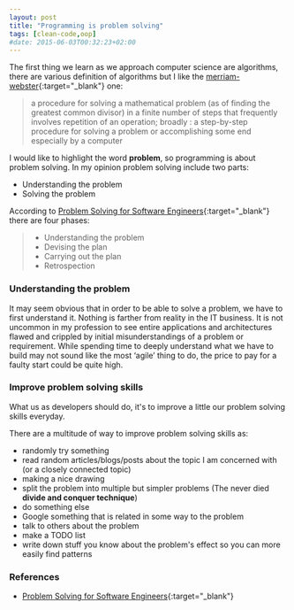 ```yaml
---
layout: post
title: "Programming is problem solving"
tags: [clean-code,oop]
#date: 2015-06-03T00:32:23+02:00
---
```

The first thing we learn as we approach computer science are algorithms,
there are various definition of algorithms but I like the [merriam-webster](http://www.merriam-webster.com/dictionary/algorithm){:target="_blank"} one:

> a procedure for solving a mathematical problem (as of finding the greatest common divisor) in a finite number of steps that frequently involves repetition of an operation; broadly :  a step-by-step procedure for solving a problem or accomplishing some end especially by a computer

I would like to highlight the word **problem**, so programming is about problem solving.
In my opinion problem solving include two parts:
- Understanding the problem
- Solving the problem

According to [Problem Solving for Software Engineers][]{:target="_blank"} there are four phases:

>- Understanding the problem
>- Devising the plan
>- Carrying out the plan
>- Retrospection

### Understanding the problem
It may seem obvious that in order to be able to solve a problem, we have to first understand it. Nothing is farther from reality in the IT business. It is not uncommon in my profession to see entire applications and architectures flawed and crippled by initial misunderstandings of a problem or requirement. While spending time to deeply understand what we have to build may not sound like the most ‘agile’ thing to do, the price to pay for a faulty start could be quite high.

### Improve problem solving skills

What us as developers should do, it's to improve a little our problem solving skills everyday.

There are a multitude of way to improve problem solving skills as:

- randomly try something
- read random articles/blogs/posts about the topic I am concerned with (or a closely connected topic)
- making a nice drawing
- split the problem into multiple but simpler problems (The never died **divide and conquer technique**)
- do something else
- Google something that is related in some way to the problem
- talk to others about the problem
- make a TODO list
- write down stuff you know about the problem's effect so you can more easily find patterns

### References
- [Problem Solving for Software Engineers][]{:target="_blank"}

[Problem Solving for Software Engineers]: http://www.codeproject.com/Articles/858726/Problem-Solving-for-Software-Engineers
